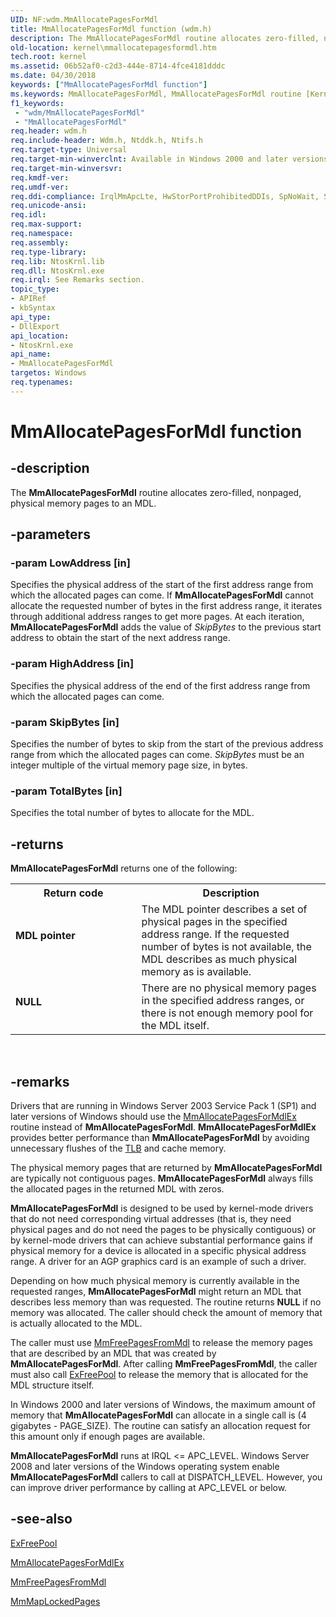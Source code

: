 ```yaml
---
UID: NF:wdm.MmAllocatePagesForMdl
title: MmAllocatePagesForMdl function (wdm.h)
description: The MmAllocatePagesForMdl routine allocates zero-filled, nonpaged, physical memory pages to an MDL.
old-location: kernel\mmallocatepagesformdl.htm
tech.root: kernel
ms.assetid: 06b52af0-c2d3-444e-8714-4fce4181dddc
ms.date: 04/30/2018
keywords: ["MmAllocatePagesForMdl function"]
ms.keywords: MmAllocatePagesForMdl, MmAllocatePagesForMdl routine [Kernel-Mode Driver Architecture], k106_bb9bac91-62a6-45f8-9133-0d23eda07b1e.xml, kernel.mmallocatepagesformdl, wdm/MmAllocatePagesForMdl
f1_keywords:
 - "wdm/MmAllocatePagesForMdl"
 - "MmAllocatePagesForMdl"
req.header: wdm.h
req.include-header: Wdm.h, Ntddk.h, Ntifs.h
req.target-type: Universal
req.target-min-winverclnt: Available in Windows 2000 and later versions of Windows; however, MmAllocatePagesForMdlEx should be used instead of MmAllocatePagesForMdl in Windows Server 2003 Service Pack 1 (SP1) and later versions of Windows.
req.target-min-winversvr: 
req.kmdf-ver: 
req.umdf-ver: 
req.ddi-compliance: IrqlMmApcLte, HwStorPortProhibitedDDIs, SpNoWait, StorPortStartIo
req.unicode-ansi: 
req.idl: 
req.max-support: 
req.namespace: 
req.assembly: 
req.type-library: 
req.lib: NtosKrnl.lib
req.dll: NtosKrnl.exe
req.irql: See Remarks section.
topic_type:
- APIRef
- kbSyntax
api_type:
- DllExport
api_location:
- NtosKrnl.exe
api_name:
- MmAllocatePagesForMdl
targetos: Windows
req.typenames: 
---
```


# MmAllocatePagesForMdl function


## -description


The <b>MmAllocatePagesForMdl</b> routine allocates zero-filled, nonpaged, physical memory pages to an MDL.


## -parameters




### -param LowAddress [in]

Specifies the physical address of the start of the first address range from which the allocated pages can come. If <b>MmAllocatePagesForMdl</b> cannot allocate the requested number of bytes in the first address range, it iterates through additional address ranges to get more pages. At each iteration, <b>MmAllocatePagesForMdl</b> adds the value of <i>SkipBytes</i> to the previous start address to obtain the start of the next address range.


### -param HighAddress [in]

Specifies the physical address of the end of the first address range from which the allocated pages can come. 


### -param SkipBytes [in]

Specifies the number of bytes to skip from the start of the previous address range from which the allocated pages can come. <i>SkipBytes</i> must be an integer multiple of the virtual memory page size, in bytes. 


### -param TotalBytes [in]

Specifies the total number of bytes to allocate for the MDL. 


## -returns



<b>MmAllocatePagesForMdl</b> returns one of the following:

<table>
<tr>
<th>Return code</th>
<th>Description</th>
</tr>
<tr>
<td width="40%">
<dl>
<dt><b>MDL pointer</b></dt>
</dl>
</td>
<td width="60%">
The MDL pointer describes a set of physical pages in the specified address range. If the requested number of bytes is not available, the MDL describes as much physical memory as is available. 

</td>
</tr>
<tr>
<td width="40%">
<dl>
<dt><b><b>NULL</b></b></dt>
</dl>
</td>
<td width="60%">
There are no physical memory pages in the specified address ranges, or there is not enough memory pool for the MDL itself. 

</td>
</tr>
</table>
 




## -remarks



Drivers that are running in Windows Server 2003 Service Pack 1 (SP1) and later versions of Windows should use the <a href="https://docs.microsoft.com/windows-hardware/drivers/ddi/wdm/nf-wdm-mmallocatepagesformdlex">MmAllocatePagesForMdlEx</a> routine instead of <b>MmAllocatePagesForMdl</b>. <b>MmAllocatePagesForMdlEx</b> provides better performance than <b>MmAllocatePagesForMdl</b> by avoiding unnecessary flushes of the <a href="https://docs.microsoft.com/windows-hardware/drivers/">TLB</a> and cache memory.

The physical memory pages that are returned by <b>MmAllocatePagesForMdl</b> are typically not contiguous pages. <b>MmAllocatePagesForMdl</b> always fills the allocated pages in the returned MDL with zeros.

<b>MmAllocatePagesForMdl</b> is designed to be used by kernel-mode drivers that do not need corresponding virtual addresses (that is, they need physical pages and do not need the pages to be physically contiguous) or by kernel-mode drivers that can achieve substantial performance gains if physical memory for a device is allocated in a specific physical address range. A driver for an AGP graphics card is an example of such a driver.

Depending on how much physical memory is currently available in the requested ranges, <b>MmAllocatePagesForMdl</b> might return an MDL that describes less memory than was requested. The routine returns <b>NULL</b> if no memory was allocated. The caller should check the amount of memory that is actually allocated to the MDL. 

The caller must use <a href="https://docs.microsoft.com/windows-hardware/drivers/ddi/wdm/nf-wdm-mmfreepagesfrommdl">MmFreePagesFromMdl</a> to release the memory pages that are described by an MDL that was created by <b>MmAllocatePagesForMdl</b>. After calling <b>MmFreePagesFromMdl</b>, the caller must also call <a href="https://docs.microsoft.com/windows-hardware/drivers/ddi/ntddk/nf-ntddk-exfreepool">ExFreePool</a> to release the memory that is allocated for the MDL structure itself.

In Windows 2000 and later versions of Windows, the maximum amount of memory that <b>MmAllocatePagesForMdl</b> can allocate in a single call is (4 gigabytes - PAGE_SIZE). The routine can satisfy an allocation request for this amount only if enough pages are available.

<b>MmAllocatePagesForMdl</b> runs at IRQL <= APC_LEVEL. Windows Server 2008 and later versions of the Windows operating system enable <b>MmAllocatePagesForMdl</b> callers to call at DISPATCH_LEVEL. However, you can improve driver performance by calling at APC_LEVEL or below. 




## -see-also




<a href="https://docs.microsoft.com/windows-hardware/drivers/ddi/ntddk/nf-ntddk-exfreepool">ExFreePool</a>



<a href="https://docs.microsoft.com/windows-hardware/drivers/ddi/wdm/nf-wdm-mmallocatepagesformdlex">MmAllocatePagesForMdlEx</a>



<a href="https://docs.microsoft.com/windows-hardware/drivers/ddi/wdm/nf-wdm-mmfreepagesfrommdl">MmFreePagesFromMdl</a>



<a href="https://docs.microsoft.com/windows-hardware/drivers/ddi/wdm/nf-wdm-mmmaplockedpages">MmMapLockedPages</a>
 

 


